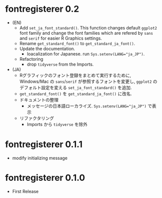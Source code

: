 # fontregisterer 0.2

* (EN)
  + Add `set_ja_font_standard()`. This function changes default `ggplot2` font family and change the font families which are refered by `sans` and `serif` for easier R Graphics settings.
  + Rename `get_standard_font()` to `get_standard_ja_font()`.
  + Update the documentation.
    - loacalization for Japanese. run `Sys.setenv(LANG="ja_JP")`.
  + Refactoring
    - drop `tidyverse` from the Imports.
* (JA)
  + Rグラフィックのフォント登録をまとめて実行するために, Windows/Mac の `sans`/`serif` が参照するフォントを変更し, `ggplot2` のデフォルト設定を変える `set_ja_font_standard()` を追加.
  + `get_standard_font()` を `get_standard_ja_font()` に改名.
  + ドキュメントの整理
    - メッセージの日本語ローカライズ. `Sys.setenv(LANG="ja_JP")` で表示
  + リファクタリング
    - Imports から `tidyverse` を除外

# fontregisterer 0.1.1

* modify initializing message

# fontregisterer 0.1.0

* First Release
